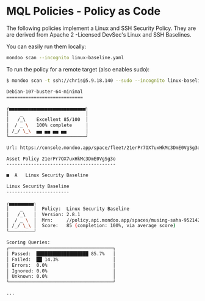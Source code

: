 # MQL Policies - Policy as Code

The following policies implement a Linux and SSH Security Policy. They are are derived from Apache 2 -Licensed DevSec's Linux and SSH Baselines.

You can easily run them locally:

```bash
mondoo scan --incognito linux-baseline.yaml
```

To run the policy for a remote target (also enables sudo):

```bash
$ mondoo scan -t ssh://chris@5.9.18.140 --sudo --incognito linux-baseline.yaml

Debian-107-buster-64-minimal
============================

┌▄▄▄▄▄▄▄▄▄▄▄▄▄▄▄▄▄▄▄▄▄▄▄▄▄▄▄▄┐
│    _                       │
│   /_\    Excellent 85/100  │
│  / _ \   100% complete     │
│ /_/ \_\  ▄▄ ▄▄ ▄▄ ▄▄       │
└────────────────────────────┘

Url: https://console.mondoo.app/space/fleet/21erPr7OX7uxHkMc3DmE0VgSg3o?spaceId=musing-saha-952142

Asset Policy 21erPr7OX7uxHkMc3DmE0VgSg3o
----------------------------------------

■  A   Linux Security Baseline

Linux Security Baseline
-----------------------

┌▄▄▄▄▄▄▄▄▄┐
│    _    │  Policy:  Linux Security Baseline
│   /_\   │  Version: 2.8.1
│  / _ \  │  Mrn:     //policy.api.mondoo.app/spaces/musing-saha-952142/policies/linux-baseline
│ /_/ \_\ │  Score:   85 (completion: 100%, via average score)
└─────────┘

Scoring Queries:
┌──────────────────────────────────────┐
│ Passed:  ███████████████████ 85.7%   │
│ Failed:  ██ 14.3%                    │
│ Errors:  0.0%                        │
│ Ignored: 0.0%                        │
│ Unknown: 0.0%                        │
└──────────────────────────────────────┘

...
```
